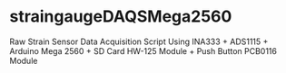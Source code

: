 # straingaugeDAQSMega2560
Raw Strain Sensor Data Acquisition Script Using INA333 + ADS1115 + Arduino Mega 2560 + SD Card HW-125 Module + Push Button PCB0116 Module
